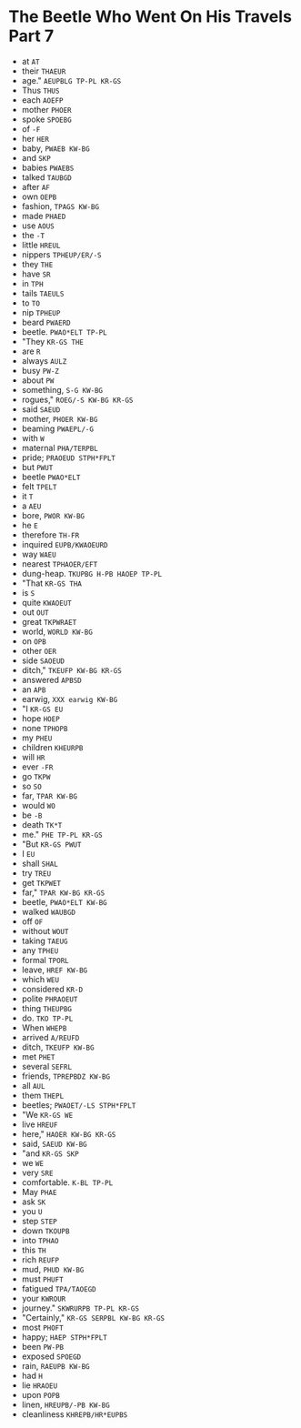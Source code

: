 # The Beetle Who Went On His Travels Part 7

* at `AT`
* their `THAEUR`
* age." `AEUPBLG TP-PL KR-GS`
* Thus `THUS`
* each `AOEFP`
* mother `PHOER`
* spoke `SPOEBG`
* of `-F`
* her `HER`
* baby, `PWAEB KW-BG`
* and `SKP`
* babies `PWAEBS`
* talked `TAUBGD`
* after `AF`
* own `OEPB`
* fashion, `TPAGS KW-BG`
* made `PHAED`
* use `AOUS`
* the `-T`
* little `HREUL`
* nippers `TPHEUP/ER/-S`
* they `THE`
* have `SR`
* in `TPH`
* tails `TAEULS`
* to `TO`
* nip `TPHEUP`
* beard `PWAERD`
* beetle. `PWAO*ELT TP-PL`
* "They `KR-GS THE`
* are `R`
* always `AULZ`
* busy `PW-Z`
* about `PW`
* something, `S-G KW-BG`
* rogues," `ROEG/-S KW-BG KR-GS`
* said `SAEUD`
* mother, `PHOER KW-BG`
* beaming `PWAEPL/-G`
* with `W`
* maternal `PHA/TERPBL`
* pride; `PRAOEUD STPH*FPLT`
* but `PWUT`
* beetle `PWAO*ELT`
* felt `TPELT`
* it `T`
* a `AEU`
* bore, `PWOR KW-BG`
* he `E`
* therefore `TH-FR`
* inquired `EUPB/KWAOEURD`
* way `WAEU`
* nearest `TPHAOER/EFT`
* dung-heap. `TKUPBG H-PB HAOEP TP-PL`
* "That `KR-GS THA`
* is `S`
* quite `KWAOEUT`
* out `OUT`
* great `TKPWRAET`
* world, `WORLD KW-BG`
* on `OPB`
* other `OER`
* side `SAOEUD`
* ditch," `TKEUFP KW-BG KR-GS`
* answered `APBSD`
* an `APB`
* earwig, `XXX earwig KW-BG`
* "I `KR-GS EU`
* hope `HOEP`
* none `TPHOPB`
* my `PHEU`
* children `KHEURPB`
* will `HR`
* ever `-FR`
* go `TKPW`
* so `SO`
* far, `TPAR KW-BG`
* would `WO`
* be `-B`
* death `TK*T`
* me." `PHE TP-PL KR-GS`
* "But `KR-GS PWUT`
* I `EU`
* shall `SHAL`
* try `TREU`
* get `TKPWET`
* far," `TPAR KW-BG KR-GS`
* beetle, `PWAO*ELT KW-BG`
* walked `WAUBGD`
* off `OF`
* without `WOUT`
* taking `TAEUG`
* any `TPHEU`
* formal `TPORL`
* leave, `HREF KW-BG`
* which `WEU`
* considered `KR-D`
* polite `PHRAOEUT`
* thing `THEUPBG`
* do. `TKO TP-PL`
* When `WHEPB`
* arrived `A/REUFD`
* ditch, `TKEUFP KW-BG`
* met `PHET`
* several `SEFRL`
* friends, `TPREPBDZ KW-BG`
* all `AUL`
* them `THEPL`
* beetles; `PWAOET/-LS STPH*FPLT`
* "We `KR-GS WE`
* live `HREUF`
* here," `HAOER KW-BG KR-GS`
* said, `SAEUD KW-BG`
* "and `KR-GS SKP`
* we `WE`
* very `SRE`
* comfortable. `K-BL TP-PL`
* May `PHAE`
* ask `SK`
* you `U`
* step `STEP`
* down `TKOUPB`
* into `TPHAO`
* this `TH`
* rich `REUFP`
* mud, `PHUD KW-BG`
* must `PHUFT`
* fatigued `TPA/TAOEGD`
* your `KWROUR`
* journey." `SKWRURPB TP-PL KR-GS`
* "Certainly," `KR-GS SERPBL KW-BG KR-GS`
* most `PHOFT`
* happy; `HAEP STPH*FPLT`
* been `PW-PB`
* exposed `SPOEGD`
* rain, `RAEUPB KW-BG`
* had `H`
* lie `HRAOEU`
* upon `POPB`
* linen, `HREUPB/-PB KW-BG`
* cleanliness `KHREPB/HR*EUPBS`
